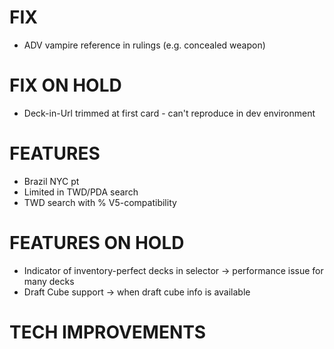 # FIX
- ADV vampire reference in rulings (e.g. concealed weapon)

# FIX ON HOLD
- Deck-in-Url trimmed at first card - can't reproduce in dev environment

# FEATURES
- Brazil NYC pt
- Limited in TWD/PDA search
- TWD search with % V5-compatibility

# FEATURES ON HOLD
- Indicator of inventory-perfect decks in selector -> performance issue for many decks
- Draft Cube support -> when draft cube info is available

# TECH IMPROVEMENTS
